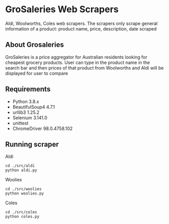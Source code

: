 # GroSaleries Web Scrapers
Aldi, Woolworths, Coles web scrapers.
The scrapers only scrape general information of a product: product name, price, description, date scraped

## About Grosaleries
GroSaleries is a price aggregator for Australian residents looking for cheapest grocery products. User can type in the product name in the search bar and then prices of that product from Woolworths and Aldi will be displayed for user to compare

## Requirements
- Python 3.8.x
- BeautifulSoup4 4.7.1
- urllib3 1.25.2
- Selenium 3.141.0
- unittest 
- ChromeDriver 98.0.4758.102

## Running scraper
Aldi

    cd ./src/aldi
    python aldi.py

Woolies

    cd ./src/woolies
    python woolies.py
    
Coles

    cd ./src/coles
    python coles.py

